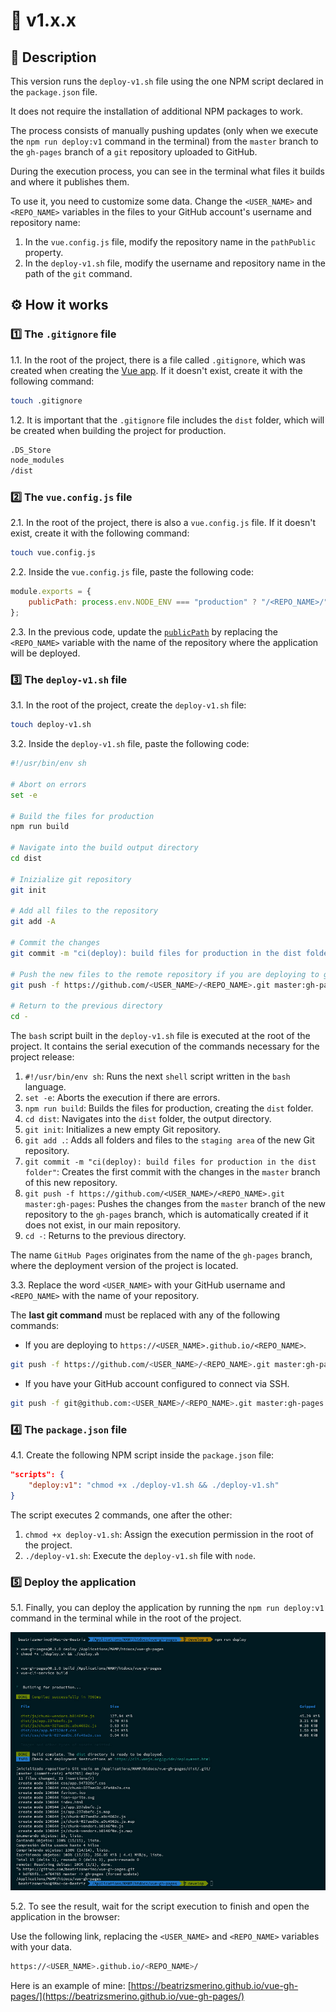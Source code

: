 # 🔖 v1.x.x

## 🎯 Description

This version runs the `deploy-v1.sh` file using the one NPM script declared in the `package.json` file.

It does not require the installation of additional NPM packages to work.

The process consists of manually pushing updates (only when we execute the `npm run deploy:v1` command in the terminal) from the `master` branch to the `gh-pages` branch of a `git` repository uploaded to GitHub.

During the execution process, you can see in the terminal what files it builds and where it publishes them.

To use it, you need to customize some data. Change the `<USER_NAME>` and `<REPO_NAME>` variables in the files to your GitHub account's username and repository name:

1. In the `vue.config.js` file, modify the repository name in the `pathPublic` property.
2. In the `deploy-v1.sh` file, modify the username and repository name in the path of the `git` command.

## ⚙️ How it works

### 1️⃣ The `.gitignore` file

1.1. In the root of the project, there is a file called `.gitignore`, which was created when creating the [Vue app](https://cli.vuejs.org/guide/creating-a-project.html). If it doesn't exist, create it with the following command:

```bash
touch .gitignore
```

1.2. It is important that the `.gitignore` file includes the `dist` folder, which will be created when building the project for production.

```bash
.DS_Store
node_modules
/dist
```

### 2️⃣ The `vue.config.js` file

2.1. In the root of the project, there is also a `vue.config.js` file. If it doesn't exist, create it with the following command:

```bash
touch vue.config.js
```

2.2. Inside the `vue.config.js` file, paste the following code:

```javascript
module.exports = {
	publicPath: process.env.NODE_ENV === "production" ? "/<REPO_NAME>/" : "/"
};
```

2.3. In the previous code, update the [`publicPath`](https://cli.vuejs.org/config/#publicpath) by replacing the `<REPO_NAME>` variable with the name of the repository where the application will be deployed.

### 3️⃣ The `deploy-v1.sh` file

3.1. In the root of the project, create the `deploy-v1.sh` file:

```bash
touch deploy-v1.sh
```

3.2. Inside the `deploy-v1.sh` file, paste the following code:

```bash
#!/usr/bin/env sh

# Abort on errors
set -e

# Build the files for production
npm run build

# Navigate into the build output directory
cd dist

# Inizialize git repository
git init

# Add all files to the repository
git add -A

# Commit the changes
git commit -m "ci(deploy): build files for production in the dist folder"

# Push the new files to the remote repository if you are deploying to github.io
git push -f https://github.com/<USER_NAME>/<REPO_NAME>.git master:gh-pages

# Return to the previous directory
cd -
```

The `bash` script built in the `deploy-v1.sh` file is executed at the root of the project. It contains the serial execution of the commands necessary for the project release:

1. `#!/usr/bin/env sh`: Runs the next `shell` script written in the `bash` language.
2. `set -e`: Aborts the execution if there are errors.
3. `npm run build`: Builds the files for production, creating the `dist` folder.
4. `cd dist`: Navigates into the `dist` folder, the output directory.
5. `git init`: Initializes a new empty Git repository.
6. `git add .`: Adds all folders and files to the `staging area` of the new Git repository.
7. `git commit -m "ci(deploy): build files for production in the dist folder"`: Creates the first commit with the changes in the `master` branch of this new repository.
8. `git push -f https://github.com/<USER_NAME>/<REPO_NAME>.git master:gh-pages`: Pushes the changes from the `master` branch of the new repository to the `gh-pages` branch, which is automatically created if it does not exist, in our main repository.
9. `cd -`: Returns to the previous directory.

The name `GitHub Pages` originates from the name of the `gh-pages` branch, where the deployment version of the project is located.

3.3. Replace the word `<USER_NAME>` with your GitHub username and `<REPO_NAME>` with the name of your repository.

The **last git command** must be replaced with any of the following commands:

- If you are deploying to `https://<USER_NAME>.github.io/<REPO_NAME>`.

```bash
git push -f https://github.com/<USER_NAME>/<REPO_NAME>.git master:gh-pages
```

- If you have your GitHub account configured to connect via SSH.

```bash
git push -f git@github.com:<USER_NAME>/<REPO_NAME>.git master:gh-pages
```

### 4️⃣ The `package.json` file

4.1. Create the following NPM script inside the `package.json` file:

```json
"scripts": {
	"deploy:v1": "chmod +x ./deploy-v1.sh && ./deploy-v1.sh"
}
```

The script executes 2 commands, one after the other:

1. `chmod +x deploy-v1.sh`: Assign the execution permission in the root of the project.
2. `./deploy-v1.sh`: Execute the `deploy-v1.sh` file with `node`.

### 5️⃣ Deploy the application

5.1. Finally, you can deploy the application by running the `npm run deploy:v1` command in the terminal while in the root of the project.

![Info of Vue deployment in the terminal](./README/images/deploy-v1.jpg)

5.2. To see the result, wait for the script execution to finish and open the application in the browser:

Use the following link, replacing the `<USER_NAME>` and `<REPO_NAME>` variables with your data.

```bash
https://<USER_NAME>.github.io/<REPO_NAME>/
```

Here is an example of mine: [https://beatrizsmerino.github.io/vue-gh-pages/](https://beatrizsmerino.github.io/vue-gh-pages/)
